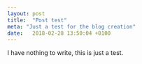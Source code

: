 ```yaml
---
layout: post
title:  "Post test"
meta: "Just a test for the blog creation"
date:   2018-02-28 13:50:04 +0100
---
```


<p> I have nothing to write, this is just a test. </p>